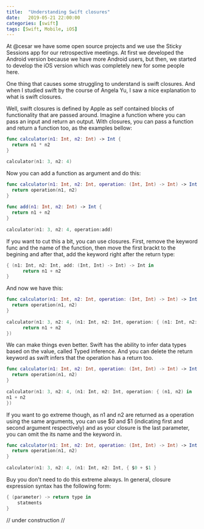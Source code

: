 ```yaml
---
title:  "Understanding Swift closures"
date:   2019-05-21 22:00:00
categories: [swift]
tags: [Swift, Mobile, iOS]
---
```


At @cesar we have some open source projects and we use the Sticky Sessions app for our retrospective meetings. At first we developed the Android version because we have more Android users, but then, we started to develop the iOS version which was completely new for some people here. 

One thing that causes some struggling to understand is swift closures. And when I studied swift by the course of Angela Yu, I saw a nice explanation to what is swift closures. 

Well, swift closures is defined by Apple as self contained blocks of functionality that are passed around. Imagine a function where you can pass an input and return an output. With closures, you can pass a function and return a function too, as the examples bellow:

```swift
func calculator(n1: Int, n2: Int) -> Int { 
  return n1 * n2
}

calculator(n1: 3, n2: 4)
```

Now you can add a function as argument and do this: 

```swift
func calculator(n1: Int, n2: Int, operation: (Int, Int) -> Int) -> Int { 
  return operation(n1, n2)
}
  
func add(n1: Int, n2: Int) -> Int {
  return n1 + n2
}
  
calculator(n1: 3, n2: 4, operation:add)
```

If you want to cut this a bit, you can use closures. First, remove the keyword func and the name of the function, then move the first brackt to the begining and after that, add the keyword right after the return type:

```swift
{ (n1: Int, n2: Int, add: (Int, Int) -> Int) -> Int in  
      return n1 + n2
}
```

And now we have this:

```swift
func calculator(n1: Int, n2: Int, operation: (Int, Int) -> Int) -> Int { 
  return operation(n1, n2)
}
  
calculator(n1: 3, n2: 4, (n1: Int, n2: Int, operation: { (n1: Int, n2: Int) -> Int) -> Int in  
      return n1 + n2
})
```

We can make things even better. Swift has the ability to infer data types based on the value, called Typed inference. And you can delete the return keyword as swift infers that the operation has a return too.

```swift
func calculator(n1: Int, n2: Int, operation: (Int, Int) -> Int) -> Int { 
  return operation(n1, n2)
}
  
calculator(n1: 3, n2: 4, (n1: Int, n2: Int, operation: { (n1, n2) in 
n1 + n2 
})
```

If you want to go extreme though, as n1 and n2 are returned as a operation using the same arguments, you can use $0 and $1 (indicating first and second argument respectively) and as your closure is the last parameter, you can omit the its name and the keyword in.

```swift
func calculator(n1: Int, n2: Int, operation: (Int, Int) -> Int) -> Int { 
  return operation(n1, n2)
}
  
calculator(n1: 3, n2: 4, (n1: Int, n2: Int, { $0 + $1 }
```

Buy you don't need to do this extreme always. In general, closure expression syntax has the following form:

```swift
{ (parameter) -> return type in
    statments
}
```

// under construction //
